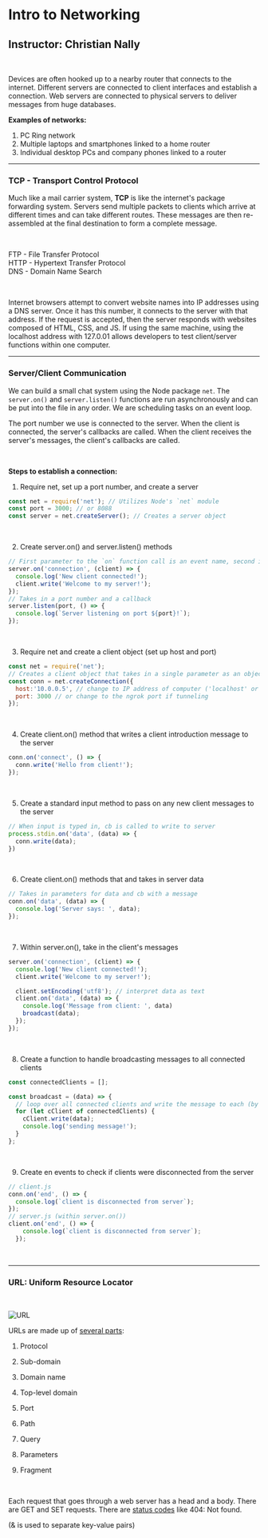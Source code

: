 # Intro to Networking

## Instructor: Christian Nally
<br>

Devices are often hooked up to a nearby router that connects to the internet. Different servers are connected to client interfaces and establish a connection. Web servers are connected to physical servers to deliver messages from huge databases.

**Examples of networks:**

1. PC Ring network
2. Multiple laptops and smartphones linked to a home router
3. Individual desktop PCs and company phones linked to a router

---

### TCP - Transport Control Protocol

Much like a mail carrier system, **TCP** is like the internet's package forwarding system. Servers send multiple packets to clients which arrive at different times and can take different routes. These messages are then re-assembled at the final destination to form a complete message.

<br>

FTP - File Transfer Protocol <br>
HTTP - Hypertext Transfer Protocol <br>
DNS - Domain Name Search

<br>

Internet browsers attempt to convert website names into IP addresses using a DNS server. Once it has this number, it connects to the server with that address. If the request is accepted, then the server responds with websites composed of HTML, CSS, and JS. If using the same machine, using the localhost address with 127.0.01 allows developers to test client/server functions within one computer.

---

### Server/Client Communication

We can build a small chat system using the Node package `net`. The `server.on()` and `server.listen()` functions are run asynchronously and can be put into the file in any order. We are scheduling tasks on an event loop.

The port number we use is connected to the server. When the client is connected, the server's callbacks are called. When the client receives the server's messages, the client's callbacks are called.

<br>

**Steps to establish a connection:**

1. Require net, set up a port number, and create a server

```javascript
const net = require('net'); // Utilizes Node's `net` module
const port = 3000; // or 8088
const server = net.createServer(); // Creates a server object
```
<br>

2. Create server.on() and server.listen() methods

```javascript
// First parameter to the `on` function call is an event name, second is a cb that runs once a client connects
server.on('connection', (client) => {
  console.log('New client connected!');
  client.write('Welcome to my server!');
});
// Takes in a port number and a callback
server.listen(port, () => {
  console.log(`Server listening on port ${port}!`);
});
```
<br>

3. Require net and create a client object (set up host and port)

```javascript
const net = require('net');
// Creates a client object that takes in a single parameter as an object with key-value pairs
const conn = net.createConnection({ 
  host:'10.0.0.5', // change to IP address of computer ('localhost' or 127.0.0.1 to call itself) or ngrok host
  port: 3000 // or change to the ngrok port if tunneling
});
```
<br>

4. Create client.on() method that writes a client introduction message to the server

```javascript
conn.on('connect', () => {
  conn.write('Hello from client!');
});
```
<br>

5. Create a standard input method to pass on any new client messages to the server

```javascript
// When input is typed in, cb is called to write to server
process.stdin.on('data', (data) => {
  conn.write(data);
})
```
<br>

6. Create client.on() methods that and takes in server data

```javascript
// Takes in parameters for data and cb with a message
conn.on('data', (data) => {
  console.log('Server says: ', data);
});
```
<br>

7. Within server.on(), take in the client's messages

```javascript
server.on('connection', (client) => {
  console.log('New client connected!');
  client.write('Welcome to my server!');

  client.setEncoding('utf8'); // interpret data as text
  client.on('data', (data) => {
    console.log('Message from client: ', data)
    broadcast(data);
  });
});
```
<br>

8. Create a function to handle broadcasting messages to all connected clients

```javascript
const connectedClients = [];

const broadcast = (data) => {
  // loop over all connected clients and write the message to each (by adding a reference to the client on a list)
  for (let cClient of connectedClients) {
    cClient.write(data);
    console.log('sending message!');
  }
};
```
<br>

9. Create en events to check if clients were disconnected from the server

```javascript
// client.js
conn.on('end', () => {
  console.log(`client is disconnected from server`);
});
// server.js (within server.on())
client.on('end', () => {
    console.log(`client is disconnected from server`);
  });

```
<br>

---

### URL: Uniform Resource Locator
<br>

![URL](https://miro.medium.com/max/1400/1*O2QB8zBNMs7SN44AhGdPrg.png)

URLs are made up of [several parts](https://medium.com/@joseph.pyram/9-parts-of-a-url-that-you-should-know-89fea8e11713):

1. Protocol

2. Sub-domain

3. Domain name

4. Top-level domain

5. Port

6. Path

7. Query

8. Parameters

9. Fragment

<br>

Each request that goes through a web server has a head and a body. There are GET and SET requests. There are [status codes](https://http.cat/) like 404: Not found.


(& is used to separate key-value pairs)
